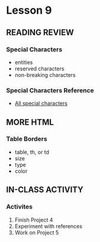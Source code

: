 # Lesson 9
    
## READING REVIEW

### Special Characters
* entities
* reserved characters
* non-breaking characters

### Special Characters Reference
* [All special characters](https://dev.w3.org/html5/html-author/charref)

## MORE HTML

### Table Borders
* table, th, or td
* size
* type
* color


## IN-CLASS ACTIVITY

### Activites
1. Finish Project 4
2. Experiment with references
3. Work on Project 5
